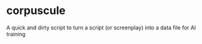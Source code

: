 # corpuscule
A quick and dirty script to turn a script (or screenplay) into a data file for AI training
